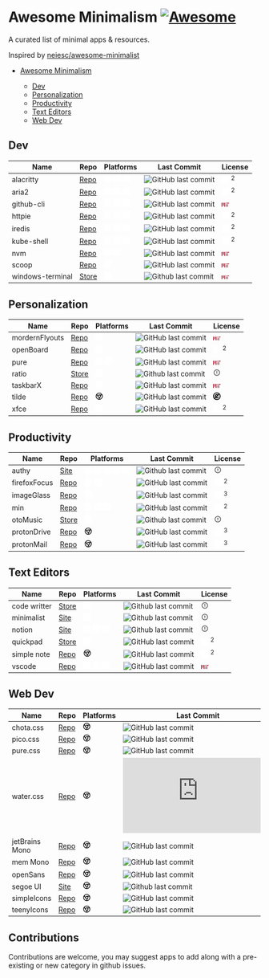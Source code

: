 # Awesome Minimalism [![Awesome](https://awesome.re/badge-flat.svg)](https://awesome.re)

A curated list of minimal apps & resources.

Inspired by [neiesc/awesome-minimalist](https://github.com/neiesc/awesome-minimalist#awesome-minimalist-frameworks-)

- [Awesome Minimalism](#awesome-minimalism-)

  - [Dev](#dev)
  - [Personalization](#personalization)
  - [Productivity](#productivity)
  - [Text Editors](#text-editors)
  - [Web Dev](#web-dev)

## Dev

| Name              | Repo                                                   | Platforms                                                                                                                                             | Last Commit                                                                                                    | License                                                        |
|------------------ |------------------------------------------------------- |------------------------------------------------------------------------------------------------------------------------------------------------------ |--------------------------------------------------------------------------------------------------------------- |--------------------------------------------------------------- |
| alacritty         | [Repo](https://github.com/alacritty/alacritty)         | <img src="icons/platforms/windows.svg" width="15"> <img src="icons/platforms/apple.svg" width="15"> <img src="icons/platforms/linux.svg" width="15">  | ![GitHub last commit](https://img.shields.io/github/last-commit/alacritty/alacritty?style=flat-square)         | <img src="icons/license/apache.svg" width="15"> <sup>2</sup>   |
| aria2             | [Repo](https://github.com/aria2/aria2)                 | <img src="icons/platforms/windows.svg" width="15"> <img src="icons/platforms/apple.svg" width="15"> <img src="icons/platforms/linux.svg" width="15">  | ![GitHub last commit](https://img.shields.io/github/last-commit/aria2/aria2?style=flat-square)                 | <img src="icons/license/gpl.svg" width="15"> <sup>2</sup>      |
| github-cli        | [Repo](https://github.com/cli/cli)                     | <img src="icons/platforms/windows.svg" width="15"> <img src="icons/platforms/apple.svg" width="15"> <img src="icons/platforms/linux.svg" width="15">  | ![GitHub last commit](https://img.shields.io/github/last-commit/cli/cli?style=flat-square)                     | <img src="icons/license/mit.svg" width="15">                   |
| httpie            | [Repo](https://github.com/httpie/httpie)               | <img src="icons/platforms/windows.svg" width="15"> <img src="icons/platforms/apple.svg" width="15"> <img src="icons/platforms/linux.svg" width="15">  | ![GitHub last commit](https://img.shields.io/github/last-commit/httpie/httpie?style=flat-square)               | <img src="icons/license/freebsd.svg" width="15"> <sup>2</sup>  |
| iredis            | [Repo](https://github.com/laixintao/iredis)            | <img src="icons/platforms/windows.svg" width="15"> <img src="icons/platforms/apple.svg" width="15"> <img src="icons/platforms/linux.svg" width="15">  | ![GitHub last commit](https://img.shields.io/github/last-commit/laixintao/iredis?style=flat-square)            | <img src="icons/license/freebsd.svg" width="15"> <sup>2</sup>  |
| kube-shell        | [Repo](https://github.com/cloudnativelabs/kube-shell)  | <img src="icons/platforms/windows.svg" width="15"> <img src="icons/platforms/apple.svg" width="15"> <img src="icons/platforms/linux.svg" width="15">  | ![GitHub last commit](https://img.shields.io/github/last-commit/cloudnativelabs/kube-shell?style=flat-square)  | <img src="icons/license/apache.svg" width="15"> <sup>2</sup>   |
| nvm               | [Repo](https://github.com/nvm-sh/nvm)                  | <img src="icons/platforms/apple.svg" width="15"> <img src="icons/platforms/linux.svg" width="15">                                                     | ![GitHub last commit](https://img.shields.io/github/last-commit/nvm-sh/nvm?style=flat-square)                  | <img src="icons/license/mit.svg" width="15">                   |
| scoop             | [Repo](https://github.com/ScoopInstaller/Scoop/)       | <img src="icons/platforms/windows.svg" width="15">                                                                                                    | ![GitHub last commit](https://img.shields.io/github/last-commit/ScoopInstaller/Scoop?style=flat-square)        | <img src="icons/license/mit.svg" width="15">                   |
| windows-terminal  | [Store](https://is.gd/HAXFZL)                          | <img src="icons/platforms/windows.svg" width="15">                                                                                                    | ![Github last commit](https://img.shields.io/github/last-commit/Microsoft/Terminal?style=flat-square)          | <img src="icons/license/mit.svg" width="15">                   |

## Personalization

| Name            | Repo                                                                 | Platforms                                                                                                                                             | Last Commit                                                                                                               | License                                                    |
|---------------- |--------------------------------------------------------------------- |------------------------------------------------------------------------------------------------------------------------------------------------------ |-------------------------------------------------------------------------------------------------------------------------- |----------------------------------------------------------- |
| mordernFlyouts  | [Repo](https://github.com/ModernFlyouts-Community/ModernFlyouts)     | <img src="icons/platforms/windows.svg" width="15">                                                                                                    | ![GitHub last commit](https://img.shields.io/github/last-commit/ModernFlyouts-Community/ModernFlyouts?style=flat-square)  | <img src="icons/license/mit.svg" width="15">               |
| openBoard       | [Repo](https://github.com/openboard-team/openboard)                  | <img src="icons/platforms/android.svg" width="15">                                                                                                    | ![GitHub last commit](https://img.shields.io/github/last-commit/openboard-team/openboard?style=flat-square)               | <img src="icons/license/gpl.svg" width="15"> <sup>2</sup>  |
| pure            | [Repo](https://github.com/sindresorhus/pure)                         | <img src="icons/platforms/apple.svg" width="15"> <img src="icons/platforms/linux.svg" width="15">                                                     | ![GitHub last commit](https://img.shields.io/github/last-commit/sindresorhus/pure?style=flat-square)                      | <img src="icons/license/mit.svg" width="15">               |
| ratio           | [Store](https://play.google.com/store/apps/details?id=com.bllocosn)  | <img src="icons/platforms/android.svg" width="15">                                                                                                    | ![Github last commit](https://img.shields.io/badge/last%20commit-N%2FA-yellow?style=flat-square)                          | <img src="icons/license/none.svg" width="15">              |
| taskbarX        | [Repo](https://github.com/ChrisAnd1998/TaskbarX)                     | <img src="icons/platforms/windows.svg" width="15">                                                                                                    | ![GitHub last commit](https://img.shields.io/github/last-commit/ChrisAnd1998/TaskbarX?style=flat-square)                  | <img src="icons/license/mit.svg" width="15">               |
| tilde           | [Repo](https://github.com/xvvvyz/tilde)                              | <img src="icons/platforms/chrome.svg" width="15">  | ![GitHub last commit](https://img.shields.io/github/last-commit/xvvvyz/tilde?style=flat-square)                           | <img src="icons/license/unlicense.svg" width="15">         |
| xfce            | [Repo](https://github.com/xfce-mirror/xfwm4)                         | <img src="icons/platforms/linux.svg" width="15">                                                                                                      | ![GitHub last commit](https://img.shields.io/github/last-commit/xfce-mirror/xfwm4?style=flat-square)                      | <img src="icons/license/gpl.svg" width="15"> <sup>2</sup>  |

## Productivity

| Name          | Repo                                                                                            | Platforms                                                                                                                                                                                                                                               | Last Commit                                                                                                      | License                                                        |
|-------------- |------------------------------------------------------------------------------------------------ |-------------------------------------------------------------------------------------------------------------------------------------------------------------------------------------------------------------------------------------------------------- |----------------------------------------------------------------------------------------------------------------- |--------------------------------------------------------------- |
| authy         | [Site](https://authy.com/download/)                                                             | <img src="icons/platforms/android.svg" width="15"> <img src="icons/platforms/ios.svg" width="15"> <img src="icons/platforms/windows.svg" width="15"> <img src="icons/platforms/apple.svg" width="15"> <img src="icons/platforms/linux.svg" width="15">  | ![Github last commit](https://img.shields.io/badge/last%20commit-N%2FA-yellow?style=flat-square)                 | <img src="icons/license/none.svg" width="15">                  |
| firefoxFocus  | [Repo](https://github.com/mozilla-mobile/focus-android)                                         | <img src="icons/platforms/android.svg" width="15"> <img src="icons/platforms/ios.svg" width="15">                                                                                                                                                       | ![GitHub last commit](https://img.shields.io/github/last-commit/mozilla-mobile/focus-android?style=flat-square)  | <img src="icons/license/mozilla.svg" width="15"> <sup>2</sup>  |
| imageGlass    | [Repo](https://github.com/d2phap/ImageGlass#imageglass---a-lightweight-versatile-image-viewer)  | <img src="icons/platforms/windows.svg" width="15">                                                                                                                                                                                                      | ![GitHub last commit](https://img.shields.io/github/last-commit/d2phap/ImageGlass?style=flat-square)             | <img src="icons/license/gpl.svg" width="15"> <sup>3</sup>      |
| min           | [Repo](https://github.com/minbrowser/min)                                                       | <img src="icons/platforms/windows.svg" width="15"> <img src="icons/platforms/apple.svg" width="15"> <img src="icons/platforms/linux.svg" width="15">                                                                                                    | ![GitHub last commit](https://img.shields.io/github/last-commit/minbrowser/min?style=flat-square)                | <img src="icons/license/apache.svg" width="15"> <sup>2</sup>   |
| otoMusic      | [Store](https://play.google.com/store/apps/details?id=com.piyush.music)                         | <img src="icons/platforms/android.svg" width="15">                                                                                                                                                                                                      | ![Github last commit](https://img.shields.io/badge/last%20commit-N%2FA-yellow?style=flat-square)                 | <img src="icons/license/none.svg" width="15">                  |
| protonDrive   | [Repo](https://github.com/ProtonMail/WebClients/tree/main/applications/drive)                   |<img src="icons/platforms/chrome.svg" width="15">  | ![GitHub last commit](https://img.shields.io/github/last-commit/Protonmail/WebClients?style=flat-square)         | <img src="icons/license/gpl.svg" width="15"> <sup>3</sup>      |
| protonMail    | [Repo](https://github.com/ProtonMail/WebClients/tree/main/applications/mail)                    | <img src="icons/platforms/chrome.svg" width="15">  | ![GitHub last commit](https://img.shields.io/github/last-commit/Protonmail/WebClients?style=flat-square)         | <img src="icons/license/gpl.svg" width="15"> <sup>3</sup>      |

## Text Editors

| Name          | Repo                                                                                        | Platforms                                                                                                                                             | Last Commit                                                                                                        | License                                                    |
|-------------- |-------------------------------------------------------------------------------------------- |------------------------------------------------------------------------------------------------------------------------------------------------------ |------------------------------------------------------------------------------------------------------------------- |----------------------------------------------------------- |
| code writter  | [Store](https://apps.microsoft.com/store/detail/code-writer/9WZDNCRFHZDT)                   | <img src="icons/platforms/windows.svg" width="15">                                                                                                    | ![Github last commit](https://img.shields.io/badge/last%20commit-N%2FA-yellow?style=flat-square)                   | <img src="icons/license/none.svg" width="15">              |
| minimalist    | [Site](https://www.minimalist.app)                                                          | <img src="icons/platforms/apple.svg" width="15">                                                                                                      | ![Github last commit](https://img.shields.io/badge/last%20commit-N%2FA-yellow?style=flat-square)                   | <img src="icons/license/none.svg" width="15">              |
| notion        | [Site](https://notion.so)                                                                   | <img src="icons/platforms/windows.svg" width="15"> <img src="icons/platforms/apple.svg" width="15"> <img src="icons/platforms/linux.svg" width="15">  | ![Github last commit](https://img.shields.io/badge/last%20commit-N%2FA-yellow?style=flat-square)                   | <img src="icons/license/none.svg" width="15">              |
| quickpad      | [Store](https://apps.microsoft.com/store/detail/quick-pad-fluent-notepad-app/9PDLWQHTLSV3)  | <img src="icons/platforms/windows.svg" width="15">                                                                                                    | ![GitHub last commit](https://img.shields.io/github/last-commit/yaichenbaum/Quick-Pad?style=flat-square)           | <img src="icons/license/gpl.svg" width="15"> <sup>2</sup>  |
| simple note   | [Repo](https://github.com/Automattic/simplenote-electron)                                   | <img src="icons/platforms/chrome.svg" width="15">  | ![GitHub last commit](https://img.shields.io/github/last-commit/Automattic/simplenote-electron?style=flat-square)  | <img src="icons/license/gpl.svg" width="15"> <sup>2</sup>  |
| vscode        | [Repo](https://github.com/microsoft/vscode)                                                 | <img src="icons/platforms/windows.svg" width="15"> <img src="icons/platforms/apple.svg" width="15"> <img src="icons/platforms/linux.svg" width="15">  | ![GitHub last commit](https://img.shields.io/github/last-commit/microsoft/vscode?style=flat-square)                | <img src="icons/license/mit.svg" width="15">               |

## Web Dev

| Name            | Repo                                                                     | Platforms                                          | Last Commit                                                                                                   | License                                                      |
|---------------- |------------------------------------------------------------------------- |--------------------------------------------------- |-------------------------------------------------------------------------------------------------------------- |------------------------------------------------------------- |
| chota.css       | [Repo](https://github.com/jenil/chota)                                   | <img src="icons/platforms/chrome.svg" width="15">  | ![GitHub last commit](https://img.shields.io/github/last-commit/jenil/chota?style=flat-square)                | <img src="icons/license/mit.svg" width="15">                 |
| pico.css        | [Repo](https://github.com/picocss/pico)                                  | <img src="icons/platforms/chrome.svg" width="15">  | ![GitHub last commit](https://img.shields.io/github/last-commit/picocss/pico?style=flat-square)               | <img src="icons/license/mit.svg" width="15">                 |
| pure.css        | [Repo](https://github.com/pure-css/pure)                                 | <img src="icons/platforms/chrome.svg" width="15">  | ![GitHub last commit](https://img.shields.io/github/last-commit/pure-css/pure?style=flat-square)              | <img src="icons/license/freebsd.svg" width="15">             |
| water.css       | [Repo](https://github.com/kognise/water.css)                             | <img src="icons/platforms/chrome.svg" width="15">  | ![GitHub last commit](https://img.shields.io/github/last-commit/kognise/water.css?style=flat-square)          | <img src="icons/license/mit.svg" width="15">                 |
| jetBrains Mono  | [Repo](https://github.com/JetBrains/JetBrainsMono)                       | <img src="icons/platforms/chrome.svg" width="15">  | ![GitHub last commit](https://img.shields.io/github/last-commit/JetBrains/JetBrainsMono?style=flat-square)    | <img src="icons/license/ofl.png" width="15"> <sup>1.1</sup>  |
| mem Mono        | [Repo](https://github.com/oidoid/mem)                                    | <img src="icons/platforms/chrome.svg" width="15">  | ![GitHub last commit](https://img.shields.io/github/last-commit/oidoid/mem?style=flat-square)                 | <img src="icons/license/gpl.svg" width="15"> <sup>3</sup>    |
| openSans        | [Repo](https://github.com/googlefonts/opensans)                          | <img src="icons/platforms/chrome.svg" width="15">  | ![GitHub last commit](https://img.shields.io/github/last-commit/googlefonts/opensans?style=flat-square)       | <img src="icons/license/ofl.png" width="15"> <sup>1.1</sup>  |
| segoe UI        | [Site](https://learn.microsoft.com/en-us/typography/font-list/segoe-ui)  | <img src="icons/platforms/chrome.svg" width="15">  | ![Github last commit](https://img.shields.io/badge/last%20commit-N%2FA-yellow?style=flat-square)              | <img src="icons/license/none.svg" width="15">                |
| simpleIcons     | [Repo](https://github.com/simple-icons/simple-icons)                     | <img src="icons/platforms/chrome.svg" width="15">  | ![GitHub last commit](https://img.shields.io/github/last-commit/simple-icons/simple-icons?style=flat-square)  | <img src="icons/license/cc.svg" width="15">                 |
| teenyIcons      | [Repo](https://github.com/teenyicons/teenyicons)                         | <img src="icons/platforms/chrome.svg" width="15">  | ![GitHub last commit](https://img.shields.io/github/last-commit/teenyicons/teenyicons?style=flat-square)      | <img src="icons/license/mit.svg" width="15">                 |

## Contributions

 Contributions are welcome, you may suggest apps to add along with a pre-existing or new category in github issues.
